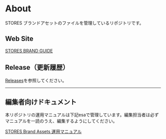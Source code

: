 # About

STORES ブランドアセットのファイルを管理しているリポジトリです。

## Web Site

[STORES BRAND GUIDE](https://stores-brand.guide)

## Release（更新履歴）

[Releases](https://github.com/heyinc/stores-brand-assets/releases)を参照してください。

---

## 編集者向けドキュメント

本リポジトリの運用マニュアルは下記esaで管理しています。編集担当者は必ずマニュアルを一読のうえ、編集するようにしてください。

[STORES Brand Assets 運用マニュアル](https://hey.esa.io/posts/80796)